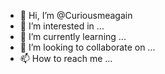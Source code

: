 - 👋 Hi, I’m @Curiousmeagain
- 👀 I’m interested in ...
- 🌱 I’m currently learning ...
- 💞️ I’m looking to collaborate on ...
- 📫 How to reach me ...

<!---
Curiousmeagain/Curiousmeagain is a ✨ special ✨ repository because its `README.md` (this file) appears on your GitHub profile.
You can click the Preview link to take a look at your changes.
--->
